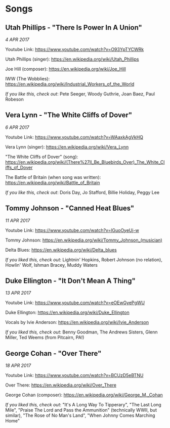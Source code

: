 # Songs

## Utah Phillips - "There Is Power In A Union"

_4 APR 2017_

Youtube Link: https://www.youtube.com/watch?v=O93YpTYCWRk

Utah Phillips (singer): https://en.wikipedia.org/wiki/Utah_Phillips

Joe Hill (composer): https://en.wikipedia.org/wiki/Joe_Hill

IWW (The Wobblies): https://en.wikipedia.org/wiki/Industrial_Workers_of_the_World

_If you like this, check out_: Pete Seeger, Woody Guthrie, Joan Baez, Paul Robeson

## Vera Lynn - "The White Cliffs of Dover"

_6 APR 2017_

Youtube Link: https://www.youtube.com/watch?v=WAaxkAgVkHQ

Vera Lynn (singer): https://en.wikipedia.org/wiki/Vera_Lynn

"The White Cliffs of Dover" (song): https://en.wikipedia.org/wiki/(There%27ll_Be_Bluebirds_Over)_The_White_Cliffs_of_Dover

The Battle of Britain (when song was written): https://en.wikipedia.org/wiki/Battle_of_Britain

_If you like this, check out_: Doris Day, Jo Stafford, Billie Holiday, Peggy Lee

## Tommy Johnson - "Canned Heat Blues"

_11 APR 2017_

Youtube Link: https://www.youtube.com/watch?v=lGuoOyeUj-w

Tommy Johnson: https://en.wikipedia.org/wiki/Tommy_Johnson_(musician)

Delta Blues: https://en.wikipedia.org/wiki/Delta_blues

_If you liked this, check out_: Lightnin' Hopkins, Robert Johnson (no relation), Howlin' Wolf, Ishman Bracey, Muddy Waters

## Duke Ellington - "It Don't Mean A Thing"

_13 APR 2017_

Youtube Link: https://www.youtube.com/watch?v=eOEwGyePgWU

Duke Ellington: https://en.wikipedia.org/wiki/Duke_Ellington

Vocals by Ivie Anderson: https://en.wikipedia.org/wiki/Ivie_Anderson

_If you liked this, check out_: Benny Goodman, The Andrews Sisters, Glenn Miller, Ted Weems (from Pitcairn, PA!)

## George Cohan - "Over There"

_18 APR 2017_

Youtube Link: https://www.youtube.com/watch?v=BCUzD5eBTNU

Over There: https://en.wikipedia.org/wiki/Over_There

George Cohan (composer): https://en.wikipedia.org/wiki/George_M._Cohan

_If you liked this, check out_: "It's A Long Way To Tipperary", "The Last Long Mile", "Praise The Lord and Pass the Ammunition" (technically WWII, but similar), "The Rose of No Man's Land", "When Johnny Comes Marching Home"